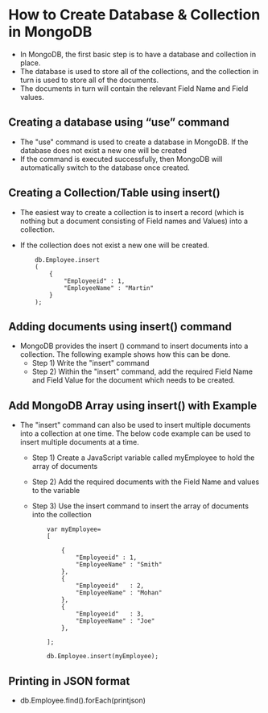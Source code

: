 #	How to Create Database & Collection in MongoDB

-	In MongoDB, the first basic step is to have a database and collection in place. 
-	The database is used to store all of the collections, and the collection in turn is used to store all of the documents. 
-	The documents in turn will contain the relevant Field Name and Field values.


##	Creating a database using “use” command

-	The "use" command is used to create a database in MongoDB. If the database does not exist a new one will be created
-	If the command is executed successfully, then MongoDB will automatically switch to the database once created.

		
##	Creating a Collection/Table using insert()
	
-	The easiest way to create a collection is to insert a record (which is nothing but a document consisting of Field names and Values) into a collection. 
-	If the collection does not exist a new one will be created.

			
			db.Employee.insert
			(
				{
					"Employeeid" : 1,
					"EmployeeName" : "Martin"
				}
			);
			
			
##	Adding documents using insert() command

-	MongoDB provides the insert () command to insert documents into a collection. The following example shows how this can be done.
	-	Step 1) Write the "insert" command
	-	Step 2) Within the "insert" command, add the required Field Name and Field Value for the document which needs to be created.
	
	
	
	
##	Add MongoDB Array using insert() with Example

-	The "insert" command can also be used to insert multiple documents into a collection at one time. The below code example can be used to insert multiple documents at a time.

	-	Step 1) Create a JavaScript variable called myEmployee to hold the array of documents
   
	-	Step 2) Add the required documents with the Field Name and values to the variable
		
	-	Step 3) Use the insert command to insert the array of documents into the collection
	
				
				var myEmployee=
				[
				
					{
						"Employeeid" : 1,
						"EmployeeName" : "Smith"
					},
					{
						"Employeeid"   : 2,
						"EmployeeName" : "Mohan"
					},
					{
						"Employeeid"   : 3,
						"EmployeeName" : "Joe"
					},

				];

				db.Employee.insert(myEmployee);
				
	
##	Printing in JSON format

-	db.Employee.find().forEach(printjson)



	
	
	
	
	
	
	
	
	
	
	
	
	
	
	
	
	
	
	
	
	
	


			
	

